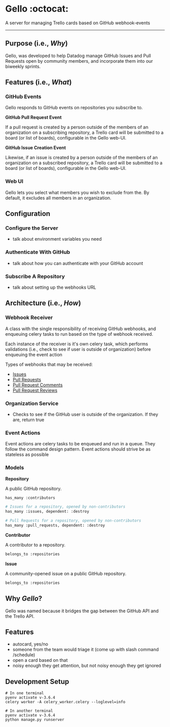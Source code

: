 # Gello :octocat:
A server for managing Trello cards based on GitHub webhook-events
___

## Purpose (i.e., _Why_)
Gello, was developed to help Datadog manage GitHub Issues and Pull Requests open by community members, and incorporate them into our biweekly sprints.

## Features (i.e., _What_)
### GitHub Events
Gello responds to GitHub events on repositories you subscribe to.

**GitHub Pull Request Event**

If a pull request is created by a person outside of the members of an organization on a subscribing repository, a Trello card will be submitted to a board (or list of boards), configurable in the Gello web-UI.

**GitHub Issue Creation Event**

Likewise, if an issue is created by a person outside of the members of an organization on a subscribed repository, a Trello card will be submitted to a board (or list of boards), configurable in the Gello web-UI.

### Web UI
Gello lets you select what members you wish to exclude from the. By default, it excludes all members in an organization.

## Configuration
### Configure the Server
- talk about environment variables you need

### Authenticate With GitHub
- talk about how you can authenticate with your GitHub account

### Subscribe A Repository
- talk about setting up the webhooks URL

## Architecture (i.e., _How_)
### Webhook Receiver
A class with the single responsibility of receiving GitHub webhooks, and enqueuing celery tasks to run based on the type of webhook received.

Each instance of the receiver is it's own celery task, which performs validations (i.e., check to see if user is outside of organization) before enqueuing the event action

Types of webhooks that may be received:

- [Issues](https://developer.github.com/v3/activity/events/types/#issuesevent)
- [Pull Requests](https://developer.github.com/v3/activity/events/types/#pullrequestevent)
- [Pull Request Comments](https://developer.github.com/v3/activity/events/types/#pullrequestreviewcommentevent)
- [Pull Request Reviews](https://developer.github.com/v3/activity/events/types/#pullrequestreviewevent)

### Organization Service
- Checks to see if the GitHub user is outside of the organization. If they are, return true

### Event Actions
Event actions are celery tasks to be enqueued and run in a queue. They follow the command design pattern. Event actions should strive be as stateless as possible

### Models
**Repository**

A public GitHub repository.

```python
has_many :contributors

# Issues for a repository, opened by non-contributors
has_many :issues, dependent: :destroy

# Pull Requests for a repository, opened by non-contributors
has_many :pull_requests, dependent: :destroy
```

**Contributor**

A contributor to a repository.

```python
belongs_to :repositories
```

**Issue**

A community-opened issue on a public GitHub repository.

```python
belongs_to :repositories
```

## Why _Gello_?
Gello was named because it bridges the gap between the GitHub API and the Trello API.

## Features
- autocard, yes/no
- someone from the team would triage it (come up with slash command /schedule)
- open a card based on that
- noisy enough they get attention, but not noisy enough they get ignored


## Development Setup

```
# In one terminal
pyenv activate v-3.6.4
celery worker -A celery_worker.celery --loglevel=info

# In another terminal
pyenv activate v-3.6.4
python manage.py runserver
```
